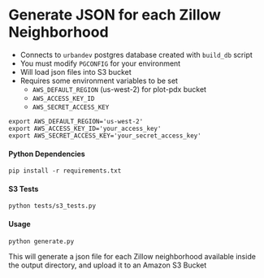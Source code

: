 Generate JSON for each Zillow Neighborhood
==========================================


+ Connects to `urbandev` postgres database created with `build_db` script
+ You must modify `PGCONFIG` for your environment
+ Will load json files into S3 bucket
+ Requires some environment variables to be set
    * `AWS_DEFAULT_REGION` (us-west-2) for plot-pdx bucket
    * `AWS_ACCESS_KEY_ID`
    * `AWS_SECRET_ACCESS_KEY`

```
export AWS_DEFAULT_REGION='us-west-2'
export AWS_ACCESS_KEY_ID='your_access_key'
export AWS_SECRET_ACCESS_KEY='your_secret_access_key'
```


#### Python Dependencies
```
pip install -r requirements.txt
```

#### S3 Tests
```
python tests/s3_tests.py
```

#### Usage
```
python generate.py
```

This will generate a json file for each Zillow neighborhood
available inside the output directory, and upload it to an Amazon S3 Bucket
